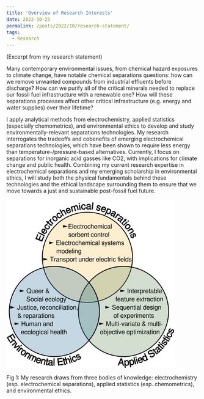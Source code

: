 ```yaml
---
title: 'Overview of Research Interests'
date: 2022-10-25
permalink: /posts/2022/10/research-statement/
tags:
  - Research
---
```


(Excerpt from my research statement)

Many contemporary environmental issues, from chemical hazard exposures to climate change, have notable chemical separations questions: how can we remove unwanted compounds from industrial effluents before discharge? How can we purify all of the critical minerals needed to replace our fossil fuel infrastructure with a renewable one? How will these separations processes affect other critical infrastructure (e.g. energy and water supplies) over their lifetime?

I apply analytical methods from electrochemistry, applied statistics (especially chemometrics), and environmental ethics to develop and study environmentally-relevant separations technologies. My research interrogates the tradeoffs and cobenefits of emerging electrochemical separations technologies, which have been shown to require less energy than temperature-/pressure-based alternatives. Currently, I focus on separations for inorganic acid gasses like CO2, with implications for climate change and public health. Combining my current research expertise in electrochemical separations and my emerging scholarship in environmental ethics, I will study both the physical fundamentals behind these technologies and the ethical landscape surrounding them to ensure that we move towards a just and sustainable post-fossil fuel future.

![Research themes](/images/ResearchThemes-noParenth.png)

Fig 1: My research draws from three bodies of knowledge: electrochemistry (esp. electrochemical separations), applied statistics (esp. chemometrics), and environmental ethics.

